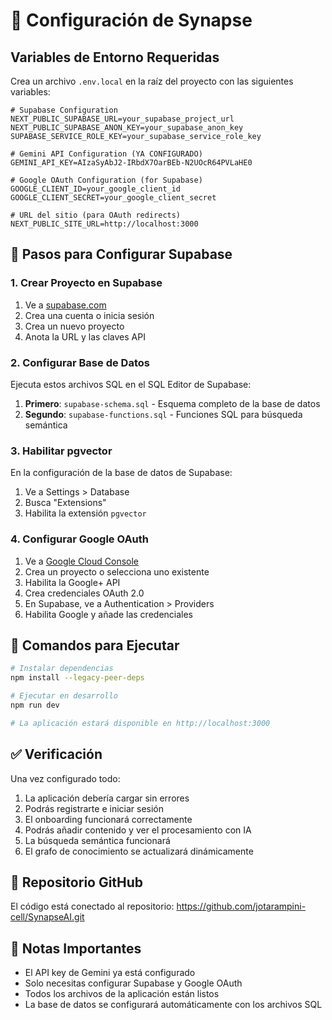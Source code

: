 # 🔧 Configuración de Synapse

## Variables de Entorno Requeridas

Crea un archivo `.env.local` en la raíz del proyecto con las siguientes variables:

```env
# Supabase Configuration
NEXT_PUBLIC_SUPABASE_URL=your_supabase_project_url
NEXT_PUBLIC_SUPABASE_ANON_KEY=your_supabase_anon_key
SUPABASE_SERVICE_ROLE_KEY=your_supabase_service_role_key

# Gemini API Configuration (YA CONFIGURADO)
GEMINI_API_KEY=AIzaSyAbJ2-IRbdX7OarBEb-N2UOcR64PVLaHE0

# Google OAuth Configuration (for Supabase)
GOOGLE_CLIENT_ID=your_google_client_id
GOOGLE_CLIENT_SECRET=your_google_client_secret

# URL del sitio (para OAuth redirects)
NEXT_PUBLIC_SITE_URL=http://localhost:3000
```

## 🚀 Pasos para Configurar Supabase

### 1. Crear Proyecto en Supabase
1. Ve a [supabase.com](https://supabase.com)
2. Crea una cuenta o inicia sesión
3. Crea un nuevo proyecto
4. Anota la URL y las claves API

### 2. Configurar Base de Datos
Ejecuta estos archivos SQL en el SQL Editor de Supabase:

1. **Primero**: `supabase-schema.sql` - Esquema completo de la base de datos
2. **Segundo**: `supabase-functions.sql` - Funciones SQL para búsqueda semántica

### 3. Habilitar pgvector
En la configuración de la base de datos de Supabase:
1. Ve a Settings > Database
2. Busca "Extensions"
3. Habilita la extensión `pgvector`

### 4. Configurar Google OAuth
1. Ve a [Google Cloud Console](https://console.cloud.google.com)
2. Crea un proyecto o selecciona uno existente
3. Habilita la Google+ API
4. Crea credenciales OAuth 2.0
5. En Supabase, ve a Authentication > Providers
6. Habilita Google y añade las credenciales

## 🎯 Comandos para Ejecutar

```bash
# Instalar dependencias
npm install --legacy-peer-deps

# Ejecutar en desarrollo
npm run dev

# La aplicación estará disponible en http://localhost:3000
```

## ✅ Verificación

Una vez configurado todo:
1. La aplicación debería cargar sin errores
2. Podrás registrarte e iniciar sesión
3. El onboarding funcionará correctamente
4. Podrás añadir contenido y ver el procesamiento con IA
5. La búsqueda semántica funcionará
6. El grafo de conocimiento se actualizará dinámicamente

## 🔗 Repositorio GitHub

El código está conectado al repositorio: https://github.com/jotarampini-cell/SynapseAI.git

## 📝 Notas Importantes

- El API key de Gemini ya está configurado
- Solo necesitas configurar Supabase y Google OAuth
- Todos los archivos de la aplicación están listos
- La base de datos se configurará automáticamente con los archivos SQL








